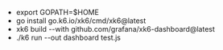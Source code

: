 - export GOPATH=$HOME
- go install go.k6.io/xk6/cmd/xk6@latest
- xk6 build --with github.com/grafana/xk6-dashboard@latest
- ./k6 run --out dashboard test.js